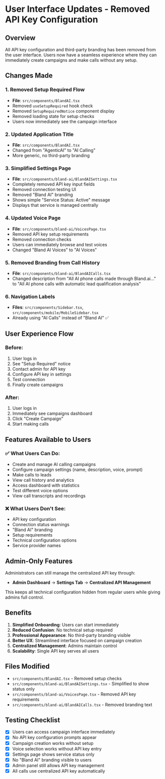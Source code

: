 # User Interface Updates - Removed API Key Configuration

## Overview
All API key configuration and third-party branding has been removed from the user interface. Users now have a seamless experience where they can immediately create campaigns and make calls without any setup.

## Changes Made

### 1. **Removed Setup Required Flow**
- **File**: `src/components/BlandAI.tsx`
- Removed `useSetupRequired` hook check
- Removed `SetupRequiredNotice` component display
- Removed loading state for setup checks
- Users now immediately see the campaign interface

### 2. **Updated Application Title**
- **File**: `src/components/BlandAI.tsx`
- Changed from "AgenticAI" to "AI Calling"
- More generic, no third-party branding

### 3. **Simplified Settings Page**
- **File**: `src/components/bland-ai/BlandAISettings.tsx`
- Completely removed API key input fields
- Removed connection testing UI
- Removed "Bland AI" branding
- Shows simple "Service Status: Active" message
- Displays that service is managed centrally

### 4. **Updated Voice Page**
- **File**: `src/components/bland-ai/VoicesPage.tsx`
- Removed API key setup requirements
- Removed connection checks
- Users can immediately browse and test voices
- Changed "Bland AI Voices" to "AI Voices"

### 5. **Removed Branding from Call History**
- **File**: `src/components/bland-ai/BlandAICalls.tsx`
- Changed description from "All AI phone calls made through Bland.ai..." to "All AI phone calls with automatic lead qualification analysis"

### 6. **Navigation Labels**
- **Files**: `src/components/Sidebar.tsx`, `src/components/mobile/MobileSidebar.tsx`
- Already using "AI Calls" instead of "Bland AI" ✅

## User Experience Flow

### Before:
1. User logs in
2. See "Setup Required" notice
3. Contact admin for API key
4. Configure API key in settings
5. Test connection
6. Finally create campaigns

### After:
1. User logs in
2. Immediately see campaigns dashboard
3. Click "Create Campaign"
4. Start making calls

## Features Available to Users

### ✅ What Users Can Do:
- Create and manage AI calling campaigns
- Configure campaign settings (name, description, voice, prompt)
- Make calls to leads
- View call history and analytics
- Access dashboard with statistics
- Test different voice options
- View call transcripts and recordings

### ❌ What Users Don't See:
- API key configuration
- Connection status warnings
- "Bland AI" branding
- Setup requirements
- Technical configuration options
- Service provider names

## Admin-Only Features

Administrators can still manage the centralized API key through:
- **Admin Dashboard** → **Settings Tab** → **Centralized API Management**

This keeps all technical configuration hidden from regular users while giving admins full control.

## Benefits

1. **Simplified Onboarding**: Users can start immediately
2. **Reduced Confusion**: No technical setup required
3. **Professional Appearance**: No third-party branding visible
4. **Better UX**: Streamlined interface focused on campaign creation
5. **Centralized Management**: Admins maintain control
6. **Scalability**: Single API key serves all users

## Files Modified

- `src/components/BlandAI.tsx` - Removed setup checks
- `src/components/bland-ai/BlandAISettings.tsx` - Simplified to show status only
- `src/components/bland-ai/VoicesPage.tsx` - Removed API key requirements
- `src/components/bland-ai/BlandAICalls.tsx` - Removed branding text

## Testing Checklist

- [x] Users can access campaign interface immediately
- [x] No API key configuration prompts appear
- [x] Campaign creation works without setup
- [x] Voice selection works without API key entry
- [x] Settings page shows service status only
- [x] No "Bland AI" branding visible to users
- [x] Admin panel still allows API key management
- [x] All calls use centralized API key automatically
